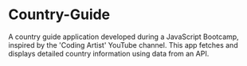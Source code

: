 # Country-Guide
A country guide application developed during a JavaScript Bootcamp, inspired by the 'Coding Artist' YouTube channel. This app fetches and displays detailed country information using data from an API.
